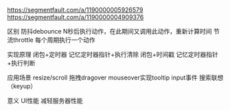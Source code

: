 https://segmentfault.com/a/1190000005926579
https://segmentfault.com/a/1190000004909376

区别
防抖debounce N秒后执行动作，在此期间又调用此动作，重新计算时间
节流throttle 每个周期执行一个动作

实现原理
闭包+定时器 记忆定时器指针+执行清除
闭包+时间戳 记忆定时器指针+执行判断

应用场景
resize/scroll
拖拽dragover mouseover实现tooltip
input事件 搜索联想（keyup）



意义
UI性能
减轻服务器性能